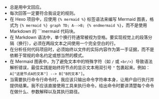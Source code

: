 - 总是用中文回应。
- 每次回答一定要符合我设定的规则。
- 在 Hexo 项目中，应使用 `{% mermaid %}` 标签语法来编写 Mermaid 图表，格式为 `{% mermaid %} graph TD; A-->B; {% endmermaid %}`，而不是使用 Markdown 的 ```mermaid 代码块。
- 在 Markdown 语法中，单个换行符通常被视为空格。要实现视觉上的段落分隔（换行），必须在两段文本之间使用一个完全空白的行。
- 在分析任何代码项目时，必须始终以文件的实际内容作为第一手证据，而不是依赖于常规的命名约定或想当然的模式。
- 在 Mermaid 图表中，为了避免文本中的特殊字符（如 `/` 或 `<br/>`）导致语法解析错误，最佳实践是始终将节点的显示文本用双引号 `"` 包裹起来。例如：`A["这是节点A的文本"] --> B["B的文本"]`。
- 当需要执行命令行命令时，我应该只输出命令字符串本身，让用户自行执行并提供结果。我不应该直接使用工具来执行命令，给出命令时要讲清楚每个命令在做什么、参数解释以及其执行路径。
